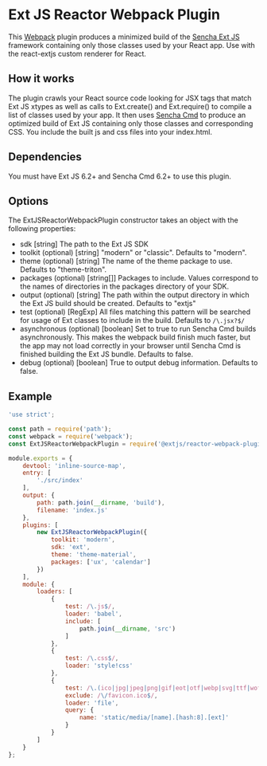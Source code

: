 # Ext JS Reactor Webpack Plugin

This [Webpack](http://webpack.github.io/) plugin produces a minimized build of the [Sencha Ext JS](https://www.sencha.com/products/extjs) framework containing only those classes used by your React app.  Use with the react-extjs custom renderer for React.

## How it works
The plugin crawls your React source code looking for JSX tags that match Ext JS xtypes as well as calls to Ext.create() and Ext.require() to compile a list of classes used by your app.  It then uses [Sencha Cmd](https://www.sencha.com/products/extjs/cmd-download/) to produce an optimized build of Ext JS containing only those classes and corresponding CSS.  You include the built js and css
files into your index.html.

## Dependencies
You must have Ext JS 6.2+ and Sencha Cmd 6.2+ to use this plugin.

## Options
The ExtJSReactorWebpackPlugin constructor takes an object with the following properties:

* sdk [string] The path to the Ext JS SDK
* toolkit (optional) [string] "modern" or "classic".  Defaults to "modern".
* theme (optional) [string] The name of the theme package to use. Defaults to "theme-triton".
* packages (optional) [string[]] Packages to include.  Values correspond to the names of directories in the packages directory of your SDK.
* output (optional) [string] The path within the output directory in which the Ext JS build should be created.  Defaults to "extjs"
* test (optional) [RegExp] All files matching this pattern will be searched for usage of Ext classes to include in the build.  Defaults to `/\.jsx?$/`
* asynchronous (optional) [boolean] Set to true to run Sencha Cmd builds asynchronously.  This makes the webpack build finish much faster, but the app may not load correctly in your browser until Sencha Cmd is finished building the Ext JS bundle.  Defaults to false.
* debug (optional) [boolean] True to output debug information.  Defaults to false.

## Example

```javascript
'use strict';

const path = require('path');
const webpack = require('webpack');
const ExtJSReactorWebpackPlugin = require('@extjs/reactor-webpack-plugin');

module.exports = {
    devtool: 'inline-source-map',
    entry: [
        './src/index'
    ],
    output: {
        path: path.join(__dirname, 'build'),
        filename: 'index.js'
    },
    plugins: [
        new ExtJSReactorWebpackPlugin({
            toolkit: 'modern',
            sdk: 'ext',
            theme: 'theme-material',
            packages: ['ux', 'calendar']
        })
    ],
    module: {
        loaders: [
            {
                test: /\.js$/,
                loader: 'babel',
                include: [
                    path.join(__dirname, 'src')
                ]
            },
            {
                test: /\.css$/,
                loader: 'style!css'
            },
            {
                test: /\.(ico|jpg|jpeg|png|gif|eot|otf|webp|svg|ttf|woff|woff2)(\?.*)?$/,
                exclude: /\/favicon.ico$/,
                loader: 'file',
                query: {
                    name: 'static/media/[name].[hash:8].[ext]'
                }
            }
        ]
    }
};
```
